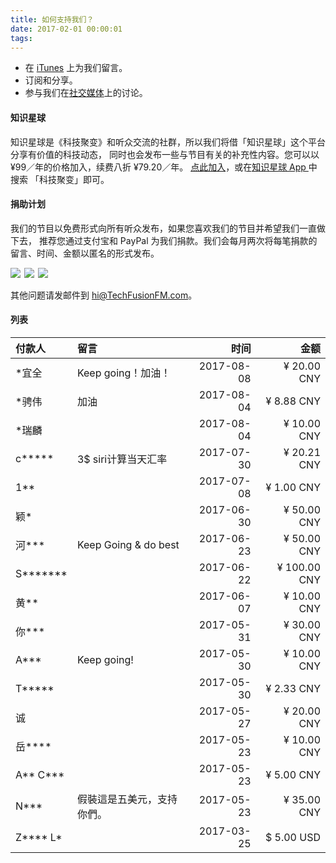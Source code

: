 ```yaml
---
title: 如何支持我们？
date: 2017-02-01 00:00:01
tags:
---
```


- 在 [iTunes](https://itunes.apple.com/cn/podcast/id1202658654) 上为我们留言。
- 订阅和分享。
- 参与我们在[社交媒体](/faq/)上的讨论。

#### 知识星球
知识星球是《科技聚变》和听众交流的社群，所以我们将借「知识星球」这个平台分享有价值的科技动态， 同时也会发布一些与节目有关的补充性内容。您可以以 ¥99／年的价格加入，续费八折 ¥79.20／年。
[点此加入](https://t.zsxq.com/IEmEM3f)，或在[知识星球 App ](https://www.xiaomiquan.com)中搜索 「科技聚变」即可。

#### 捐助计划
我们的节目以免费形式向所有听众发布，如果您喜欢我们的节目并希望我们一直做下去， 推荐您通过支付宝和 PayPal 为我们捐款。我们会每月两次将每笔捐款的留言、时间、金额以匿名的形式发布。

<a href = "https://qr.alipay.com/FKX09288AJOENI0MVZXM12"><img src="/images/Alipay-Phone.svg"></a><span style="padding: 3px"></span><a href = "/images/QR.JPG"><img src="/images/Alipay-PC.svg"></a><span style="padding: 3px"></span><a href = "https://paypal.me/techfusionfm/5"><img src="/images/Paypal-Phone.svg"></a>

其他问题请发邮件到 hi@TechFusionFM.com。

#### 列表
|付款人 | 留言 |时间 | 金额 |
|:------|:------|------:|------:|
|\*宜全| Keep going！加油！|2017-08-08 |¥ 20.00 CNY|
|\*骋伟|加油| 2017-08-04 |¥ 8.88 CNY|
|\*瑞麟|| 2017-08-04 |¥ 10.00 CNY|
|c\*\*\*\*\* |3$ siri计算当天汇率| 2017-07-30| ¥ 20.21 CNY|
|1\*\*|| 2017-07-08| ¥ 1.00 CNY|
|颖\*| |2017-06-30 |¥ 50.00 CNY|
|河\*\*\* |Keep Going & do best |2017-06-23|¥ 50.00 CNY|
|S\*\*\*\*\*\*\*| |2017-06-22| ¥ 100.00 CNY|
|黄\*\*| |2017-06-07|¥ 10.00 CNY|
|你\*\*\*| |2017-05-31|¥ 30.00 CNY|
|A\*\*\*| Keep going!     |2017-05-30|¥ 10.00 CNY|
|T\*\*\*\*\*|      |2017-05-30|¥ 2.33 CNY|
|诚|      |2017-05-27|¥ 20.00 CNY|
|岳\*\*\*\*|  |   2017-05-23        |   ¥ 10.00 CNY    |
|A\*\* C\*\*\*|    |   2017-05-23        |   ¥ 5.00 CNY    |
|N\*\*\* |    假裝這是五美元，支持你們。  | 2017-05-23     | ¥ 35.00 CNY     |
|Z\*\*\*\* L\*|      |2017-03-25|$ 5.00 USD|